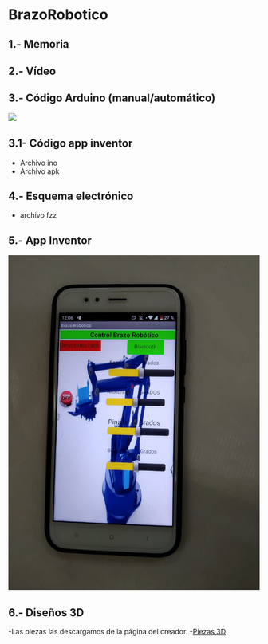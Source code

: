# BrazoRobotico

## 1.- Memoria
## 2.- Vídeo 
## 3.- Código Arduino (manual/automático)
 <img src="https://github.com/Maxirm02/BrazoRobotico/blob/master/C%C3%B3digo_con_dos_debounce.ino" />

## 3.1- Código app inventor
- Archivo ino
- Archivo apk
 
 ## 4.- Esquema electrónico
- archivo fzz

## 5.- App Inventor
 <img src="https://github.com/Maxirm02/BrazoRobotico/blob/master/IMG-20190611-WA0018%20girado.jpg" />

## 6.- Diseños 3D
-Las piezas las descargamos de la página del creador.
-[Piezas 3D](https://www.thingiverse.com/thing:1015238)

